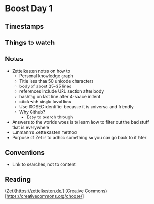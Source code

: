 # Boost Day 1

## Timestamps

## Things to watch

## Notes

- Zettelkasten notes on how to
  - Personal knowledge graph
  - Title less than 50 unicode characters
  - body of about 25-35 lines
  - references include URL section after body
  - hashtag on last line after 4-space indent
  - stick with single level lists
  - Use ISOSEC identifier becasue it is universal and friendly
  - Why Github?
    - Easy to search through
- Answers to the worlds woes is to learn how to filter out the bad stuff that is everywhere
- Luhmann's Zettelkasten method
- Purpose of Zet is to adhoc something so you can go back to it later

## Conventions

- Link to searches, not to content

## Reading

(Zet)[https://zettelkasten.de/]
(Creative Commons)[https://creativecommons.org/choose/]
